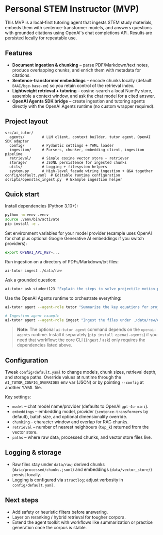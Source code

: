 # Personal STEM Instructor (MVP)

This MVP is a local-first tutoring agent that ingests STEM study materials, embeds them with sentence-transformer models, and answers questions with grounded citations using OpenAI's chat completions API. Results are persisted locally for repeatable use.

## Features

- **Document ingestion & chunking** – parse PDF/Markdown/text notes, produce overlapping chunks, and enrich them with metadata for citations.
- **Sentence-transformer embeddings** – encode chunks locally (default `BAAI/bge-base-en`) so you retain control of the retrieval index.
- **Lightweight retrieval + tutoring** – cosine-search a local NumPy store, assemble a context window, and ask the chat model for a cited answer.
- **OpenAI Agents SDK bridge** – create ingestion and tutoring agents directly with the OpenAI Agents runtime (no custom wrapper required).

## Project layout

```
src/ai_tutor/
  agents/        # LLM client, context builder, tutor agent, OpenAI SDK adapter
  config/        # Pydantic settings + YAML loader
  ingestion/     # Parsers, chunker, embedding client, ingestion pipeline
  retrieval/     # Simple cosine vector store + retriever
  storage/       # JSONL persistence for ingested chunks
  utils/         # Logging + filesystem helpers
  system.py      # High-level façade wiring ingestion + Q&A together
config/default.yaml  # Editable runtime configuration
scripts/openstax_ingest.py  # Example ingestion helper
```

## Quick start

Install dependencies (Python 3.10+):

```bash
python -m venv .venv
source .venv/bin/activate
pip install -e .
```

Set environment variables for your model provider (example uses OpenAI for chat plus optional Google Generative AI embeddings if you switch providers):

```bash
export OPENAI_API_KEY=...
```

Run ingestion on a directory of PDFs/Markdown/txt files:

```bash
ai-tutor ingest ./data/raw
```

Ask a grounded question:

```bash
ai-tutor ask student123 "Explain the steps to solve projectile motion problems."
```

Use the OpenAI Agents runtime to orchestrate everything:

```bash
ai-tutor agent --agent-role tutor "Summarize the key equations for projectile motion." --learner-id student123

# Ingestion agent example
ai-tutor agent --agent-role ingest "Ingest the files under ./data/raw/openstax" --learner-id student123
```

> **Note:** The optional `ai-tutor agent` command depends on the `openai-agents` runtime. Install it separately (`pip install openai-agents`) if you need that workflow; the core CLI (`ingest` / `ask`) only requires the dependencies listed above.

## Configuration

Tweak `config/default.yaml` to change models, chunk sizes, retrieval depth, and storage paths. Override values at runtime through the `AI_TUTOR_CONFIG_OVERRIDES` env var (JSON) or by pointing `--config` at another YAML file.

Key settings:

- `model` – chat model name/provider (defaults to OpenAI `gpt-4o-mini`).
- `embeddings` – embedding model, provider (`sentence-transformers` by default), batch size, and optional dimensionality override.
- `chunking` – character window and overlap for RAG chunks.
- `retrieval` – number of nearest neighbours (`top_k`) returned from the vector store.
- `paths` – where raw data, processed chunks, and vector store files live.

## Logging & storage

- Raw files stay under `data/raw`; derived chunks (`data/processed/chunks.jsonl`) and embeddings (`data/vector_store/`) persist locally.
- Logging is configured via `structlog`; adjust verbosity in `config/default.yaml`.

## Next steps

- Add safety or heuristic filters before answering.
- Layer on reranking / hybrid retrieval for tougher corpora.
- Extend the agent toolkit with workflows like summarization or practice generation once the corpus is stable.
